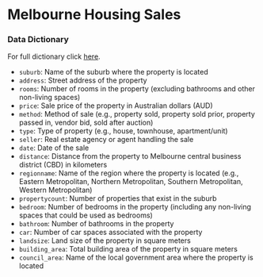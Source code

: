 # Melbourne Housing Sales
### Data Dictionary
For full dictionary click [here](https://www.kaggle.com/datasets/amalab182/property-salesmelbourne-city).

* `suburb`: Name of the suburb where the property is located
* `address`: Street address of the property
* `rooms`: Number of rooms in the property (excluding bathrooms and other non-living spaces)
* `price`: Sale price of the property in Australian dollars (AUD)
* `method`: Method of sale (e.g., property sold, property sold prior, property passed in, vendor bid, sold after auction)
* `type`: Type of property (e.g., house, townhouse, apartment/unit)
* `seller`: Real estate agency or agent handling the sale
* `date`: Date of the sale
* `distance`: Distance from the property to Melbourne central business district (CBD) in kilometers
* `regionname`: Name of the region where the property is located (e.g., Eastern Metropolitan, Northern Metropolitan, Southern Metropolitan, Western Metropolitan)
* `propertycount`: Number of properties that exist in the suburb
* `bedroom`: Number of bedrooms in the property (including any non-living spaces that could be used as bedrooms)
* `bathroom`: Number of bathrooms in the property
* `car`: Number of car spaces associated with the property
* `landsize`: Land size of the property in square meters
* `building_area`: Total building area of the property in square meters
* `council_area`: Name of the local government area where the property is located

